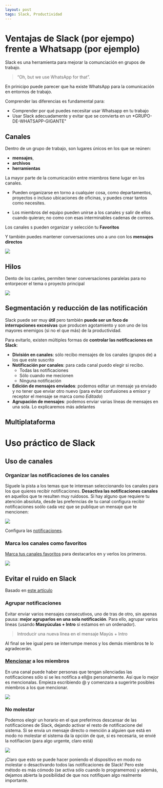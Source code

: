 ```yaml
---
layout: post
tags: Slack, Productividad
---
```


<!--RBG: Por favor, hacer observaciones o ediciones--> 
<!--RBG:https://blog.rescuetime.com/slack-focus-guide/--> 

Ventajas de Slack (por ejempo) frente a Whatsapp (por ejemplo)
===

Slack es una herramienta para mejorar la comunciación en grupos de trabajo.

> “Oh, but we use WhatsApp for that”.

En prinicipo puede parecer que ha existe WhatsApp para la comunicación en entornos de trabajo. 

Comprender las diferencias es fundamental para:

- Comprender por qué puedes necesitar usar Whatsapp en tu trabajo
- Usar Slack adecuadamente y evitar que se convierta en un *GRUPO-DE-WHATSAPP-GIGANTE"

## Canales

Dentro de un grupo de trabajo, son lugares únicos en los que se reúnen:

  - **mensajes**, 
  - **archivos**
  - **herramientas** 
  
La mayor parte de la comunicación entre miembros tiene lugar en los canales.

- Pueden organizarse en torno a cualquier cosa, como departamentos, proyectos o incluso ubicaciones de oficinas, y puedes crear tantos como necesites. 

- Los miembros del equipo pueden unirse a los canales y salir de ellos cuando quieran; no como con esas interminables cadenas de correos.

Los canales s pueden organizar y selección tu **Favoritos**

Y también puedes mantener conversaciones uno a uno con los **mensajes directos**

![](https://i.imgur.com/cH1mFYS.png)


## Hilos

Dento de los canles, permiten tener conversaciones paralelas para no entorpecer el tema o proyecto principal


![](https://i.imgur.com/wpahaGe.png)


## Segmentación y reducción de las notificación

Slack puede ser muy **útil** pero también **puede ser un foco de interrupciones excesivas** que producen agotamiento y son uno de los mayores enemigos (si no el que más) de la productividad. 

Para evitarlo, existen múltiples formas de **controlar las notificaciones en Slack**:

- **División en canales**: sólo recibo mensajes de los canales (grupos de) a los que este suscrito
- **Notificación por canales**: para cada canal puedo elegir si recibo.
    - Todas las notificaciones
    - Sólo cuando me mecionen
    - Ninguna notificación
- **Edición de mensajes enviados**: podemos editar un mensaje ya enviado y no tener que enviar otro nuevo (para evitar confusiones a emisor y receptor el mensaje se marca como *Editado*)
- **Agrupación de mensajes**: podemos enviar varias líneas de mensajes en una sola. Lo explicaremos más adelantes



## Multiplataforma

Uso práctico de Slack
===


## Uso de canales

### Organizar las notificaciones de los canales

Síguele la pista a los temas que te interesan seleccionando los canales para los que quieres recibir notificaciones. **Desactiva las notificaciones canales** en aquellos que te resulten muy ruidosos. Si hay alguno que requiere tu atención absoluta, desde las preferncias de tu canal configura recibir notificaciones soólo cada vez que se publique un mensaje que te mencionen:

![](https://i.imgur.com/MEx61WT.png)



Configura las [notificaciones](https://get.slack.help/hc/es/articles/201355156#channel-specific-notifications).

### Marca los canales como favoritos

[Marca tus canales favoritos](https://get.slack.help/hc/es/articles/201331016-Using-stars) para destacarlos en y verlos los primeros. 

![](https://i.imgur.com/mIA2gHK.png)


## Evitar el ruido en Slack

Basado en [este artículo](https://get.slack.help/hc/es/articles/218551977-Cómo-disminuir-el-ruido-de-fondo-en-Slack)

### Agrupar notificaciones

Evitar enviar varios mensajes consecutivos, uno de tras de otro, sin apenas pausa: **mejor agruparlos en una sola notificación**. Para ello, agrupar varios líneas (usando **Masyúculas + Intro** si estamos en un ordenador).

> Introducir una nueva línea en el mensaje
> Mayús + Intro	



Al final se lee igual pero se interrumpe menos y los demás miembros te lo agradecerán.

### [Mencionar](https://get.slack.help/hc/es/articles/205240127-Mencionar-a-un-miembro) a los miembros

En una canal puede haber personas que tengan silenciadas las notificaciones sólo si se les notifica a ell@s personalmente. Así que lo mejor es mencionalas. Empieza escribiendo @ y comenzara a sugerirte posibles miembros a los que mencionar.

![](https://i.imgur.com/o2ObLbk.png)


### No molestar

Podemos elegir un horario en el que preferimos descansar de las notificaciones de Slack, dejando activar el resto de notificacione del sistema. Si se envia un mensaje directo o mención a alguien que está en modo no molestar el sistema da la opción de que, si es necesaria, se envié la notifiacion (para algo urgente, claro está)

![](https://i.imgur.com/4ZdfXYL.png)

¡Claro que esto se puede hacer poniendo el dispositivo en modo no molestar o desactivando todos las notificaciones de Slack! Pero este método es más cómodo (se activa sólo cuando lo programemos) y además, dejamos abierta la posibilidad de que nos notifiquen algo realmente importante.
